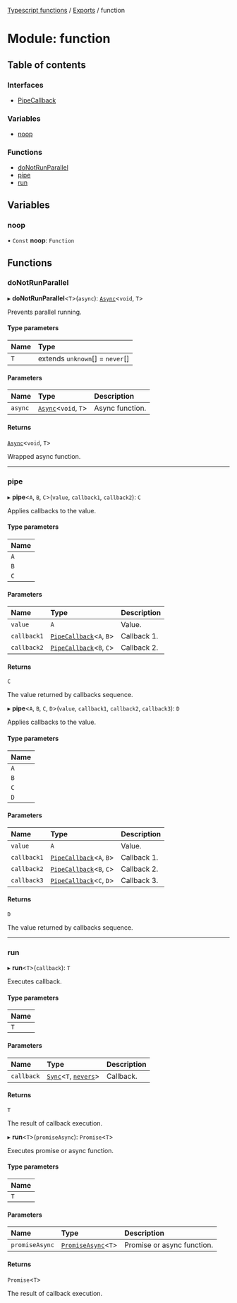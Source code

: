 [Typescript functions](../index.md) / [Exports](../modules.md) / function

# Module: function

## Table of contents

### Interfaces

- [PipeCallback](../interfaces/function.PipeCallback.md)

### Variables

- [noop](function.md#noop)

### Functions

- [doNotRunParallel](function.md#donotrunparallel)
- [pipe](function.md#pipe)
- [run](function.md#run)

## Variables

### noop

• `Const` **noop**: `Function`

## Functions

### doNotRunParallel

▸ **doNotRunParallel**<`T`\>(`async`): [`Async`](../interfaces/types_core.Async.md)<`void`, `T`\>

Prevents parallel running.

#### Type parameters

| Name | Type |
| :------ | :------ |
| `T` | extends `unknown`[] = `never`[] |

#### Parameters

| Name | Type | Description |
| :------ | :------ | :------ |
| `async` | [`Async`](../interfaces/types_core.Async.md)<`void`, `T`\> | Async function. |

#### Returns

[`Async`](../interfaces/types_core.Async.md)<`void`, `T`\>

Wrapped async function.

___

### pipe

▸ **pipe**<`A`, `B`, `C`\>(`value`, `callback1`, `callback2`): `C`

Applies callbacks to the value.

#### Type parameters

| Name |
| :------ |
| `A` |
| `B` |
| `C` |

#### Parameters

| Name | Type | Description |
| :------ | :------ | :------ |
| `value` | `A` | Value. |
| `callback1` | [`PipeCallback`](../interfaces/function.PipeCallback.md)<`A`, `B`\> | Callback 1. |
| `callback2` | [`PipeCallback`](../interfaces/function.PipeCallback.md)<`B`, `C`\> | Callback 2. |

#### Returns

`C`

The value returned by callbacks sequence.

▸ **pipe**<`A`, `B`, `C`, `D`\>(`value`, `callback1`, `callback2`, `callback3`): `D`

Applies callbacks to the value.

#### Type parameters

| Name |
| :------ |
| `A` |
| `B` |
| `C` |
| `D` |

#### Parameters

| Name | Type | Description |
| :------ | :------ | :------ |
| `value` | `A` | Value. |
| `callback1` | [`PipeCallback`](../interfaces/function.PipeCallback.md)<`A`, `B`\> | Callback 1. |
| `callback2` | [`PipeCallback`](../interfaces/function.PipeCallback.md)<`B`, `C`\> | Callback 2. |
| `callback3` | [`PipeCallback`](../interfaces/function.PipeCallback.md)<`C`, `D`\> | Callback 3. |

#### Returns

`D`

The value returned by callbacks sequence.

___

### run

▸ **run**<`T`\>(`callback`): `T`

Executes callback.

#### Type parameters

| Name |
| :------ |
| `T` |

#### Parameters

| Name | Type | Description |
| :------ | :------ | :------ |
| `callback` | [`Sync`](../interfaces/types_core.Sync.md)<`T`, [`nevers`](types_core.md#nevers)\> | Callback. |

#### Returns

`T`

The result of callback execution.

▸ **run**<`T`\>(`promiseAsync`): `Promise`<`T`\>

Executes promise or async function.

#### Type parameters

| Name |
| :------ |
| `T` |

#### Parameters

| Name | Type | Description |
| :------ | :------ | :------ |
| `promiseAsync` | [`PromiseAsync`](types_core.md#promiseasync)<`T`\> | Promise or async function. |

#### Returns

`Promise`<`T`\>

The result of callback execution.
